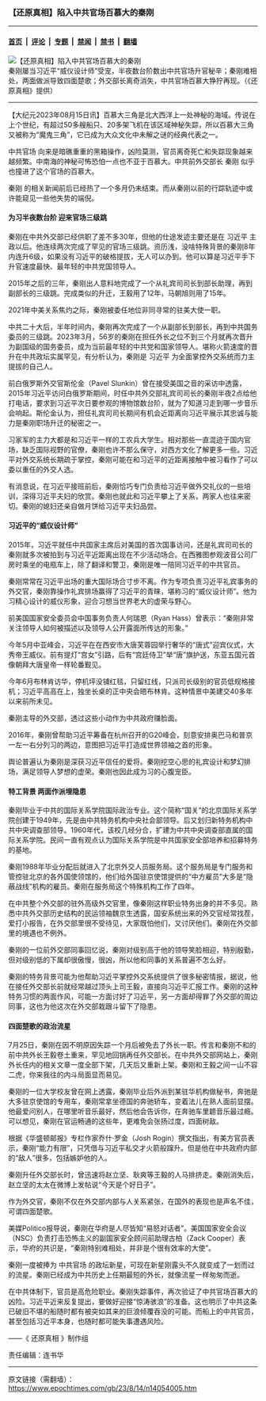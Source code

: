 ### 【还原真相】陷入中共官场百慕大的秦刚

---

#### [首页](../../../..?n14054005) &nbsp;|&nbsp; [评论](../../../../../epoch-comment?n14054005) &nbsp;|&nbsp; [专题](../../../../../epoch-special?n14054005) &nbsp;|&nbsp; [禁闻](../../../../../epoch-news?n14054005) &nbsp;|&nbsp; [禁书](../../../../../books?n14054005) &nbsp;|&nbsp; [翻墙](https://github.com/gfw-breaker/nogfw/blob/master/README.md?n14054005)


<div><img alt="【还原真相】陷入中共官场百慕大的秦刚" class="attachment-djy_600_400 size-djy_600_400 wp-post-image" src="https://i.epochtimes.com/assets/uploads/2023/08/id14054068-d422351cb721f569ae57e43c-600x400.jpg"/>
<div class="caption">
 秦刚屡当习近平“威仪设计师”受宠，半夜数台阶数出中共官场升官秘辛；秦刚难相处，两面做派导致四面楚歌；外交部长离奇消失，中共官场百慕大狰狞再现。（《还原真相》提供）
</div></div><hr/><div class="post_content" id="artbody" itemprop="articleBody">
 <!-- article content begin -->
 <p>
  【大纪元2023年08月15日讯】百慕大三角是北大西洋上一处神秘的海域。传说在上个世纪，有超过50多艘船只、20多架飞机在该区域神秘失踪，所以百慕大三角又被称为“魔鬼三角”，它已成为大众文化中未解之谜的经典代表之一。
 </p>
 <p>
  <ok href="https://www.epochtimes.com/gb/tag/%E4%B8%AD%E5%85%B1%E5%AE%98%E5%9C%BA.html">
   中共官场
  </ok>
  向来是暗礁重重的黑箱操作，凶险莫测，官员离奇死亡和失踪现象越来越频繁。中南海的神秘可怖恐怕一点也不亚于百慕大。中共前外交部长
  <ok href="https://www.epochtimes.com/gb/tag/%E7%A7%A6%E5%88%9A.html">
   秦刚
  </ok>
  似乎也撞进了这个官场的百慕大。
 </p>
 <p>
  <ok href="https://www.epochtimes.com/gb/tag/%E7%A7%A6%E5%88%9A.html">
   秦刚
  </ok>
  的相关新闻前后已经热了一个多月仍未结束。而从秦刚以前的行踪轨迹中或许能窥见一些他失势的端倪。
 </p>
 <p>
  <center>
  </center>
  <h4>
   为习半夜数台阶 迎来官场三级跳
  </h4>
  <p>
   秦刚在中共外交部已经供职了差不多30年，但他的仕途发迹主要还是在
   <ok href="https://www.epochtimes.com/gb/tag/%E4%B9%A0%E8%BF%91%E5%B9%B3.html">
    习近平
   </ok>
   主政以后。他连续两次完成了罕见的官场三级跳。资历浅，没啥特殊背景的秦刚8年内连升6级，如果没有习近平的破格提拔，无人可以办到。他可以算是习近平手下升官速度最快、最年轻的中共党国领导人。
  </p>
  <p>
   2015年之后的三年，秦刚出人意料地完成了一个从礼宾司司长到部长助理，再到副部长的三级跳。完成类似的升迁，王毅用了12年，马朝旭则用了15年。
  </p>
  <p>
   2021年中美关系焦灼之际，秦刚被委任地位非同寻常的驻美大使一职。
  </p>
  <p>
   中共二十大后，半年时间内，秦刚再次完成了一个从副部长到部长，再到中共国务委员的三级跳。2023年3月，56岁的秦刚在担任外长之位不到三个月就再次晋升为副国级的国务委员，成为当前最年轻的中共党和国家领导人。堪称火箭速度的晋升在中共政坛实属罕见，有分析认为，秦刚是
   <ok href="https://www.epochtimes.com/gb/tag/%E4%B9%A0%E8%BF%91%E5%B9%B3.html">
    习近平
   </ok>
   为全面掌控外交系统而力主提拔的自己人。
  </p>
  <p>
   前白俄罗斯外交官斯伦金（Pavel Slunkin）曾在接受美国之音的采访中透露，2015年习近平访问白俄罗斯期间，时任中共外交部礼宾司司长的秦刚半夜2点给他打电话，要求到习近平次日要参观的博物馆数台阶，就为了知道习走到哪一步音乐会响起。斯伦金认为，担任礼宾司司长期间有机会近距离向习近平展示其忠诚与能力是秦刚职场升迁的秘密之一。
  </p>
  <p>
   习家军的主力大都是和习近平一样的工农兵大学生。相对那些一直混迹于国内官场，缺乏国际视野的官僚，秦刚也许不那么保守，对西方文化了解更多一些。习近平对外交系统长期疏于掌控，秦刚可能在和习近平的近距离接触中被习看作了可以委以重任的外交人选。
  </p>
  <p>
   有消息说，在习近平接班前后，秦刚恰巧专门负责给习近平做外交礼仪的一些培训，深得习近平夫妇的欣赏。秦刚也就此和习近平攀上了关系，两家人也往来密切。秦刚的媳妇还亲自做月饼给习近平夫妇品尝。
  </p>
  <h4>
   习近平的“威仪设计师”
  </h4>
  <p>
   2015年，习近平就任中共国家主席后对美国的首次国事访问，还是礼宾司司长的秦刚就多次被拍到与习近平近距离出现在不少活动场合。在西雅图参观波音公司厂房时乘坐的电瓶车上，除了翻译和警卫，秦刚是唯一陪同习近平的中共官员。
  </p>
  <p>
   秦刚常常在习近平出场的重大国际场合寸步不离。作为专项负责习近平礼宾事务的外交官，秦刚靠操作礼宾排场赢得了习近平的青睐，堪称习的“威仪设计师”。他为习精心设计的威仪形象，迎合习想当世界老大的虚荣与野心。
  </p>
  <p>
   前美国国家安全委员会中国事务负责人何瑞恩（Ryan Hass）曾表示：“秦刚非常关注领导人如何被描述以及领导人公开露面所传达的形象。”
  </p>
  <p>
   今年5月中亚峰会，习近平在在西安市大唐芙蓉园举行奢华的“唐式”迎宾仪式，大秀帝王威仪。前有提灯“宫女”引路，后有“宫廷侍卫”举“唐”旗护送，东亚五国元首像朝拜大唐皇帝一样轮番觐见。
  </p>
  <p>
   今年6月布林肯访华，停机坪没铺红毯，只留红线，只派司长级别的官员低规格接机；习近平高高在上，独坐长桌的正中央会晤布林肯。这种情景中美建交40多年以来前所未见。
  </p>
  <p>
   秦刚主导的外交部，透过这些小动作为中共政府赚脸面。
  </p>
  <p>
   2016年，秦刚曾帮助习近平筹备在杭州召开的G20峰会，刻意安排奥巴马和普京一左一右分列习的两边，意图把习近平打造成世界领袖之首的形象。
  </p>
  <p>
   舆论普遍认为秦刚是深获习近平信任的爱将。秦刚挖空心思的礼宾设计和梦幻排场，满足领导人梦想的虚荣。秦刚也因此成为习的心腹宠臣。
  </p>
  <h4>
   特工背景 两面作派埋隐患
  </h4>
  <p>
   秦刚毕业于中共的国际关系学院国际政治专业。这个简称“国关”的北京国际关系学院创建于1949年，先是由中共特务机构中央社会部领导。后又划归新特务机构中共中央调查部领导。1960年代，该校几经分合，扩建为中共中央调查部直属的国际关系学院。民间一直有观点认为国际关系学院是中共国家安全部培养和招募特务的基地。
  </p>
  <p>
   秦刚1988年毕业分配后就进入了北京外交人员服务局。这个服务局是专门服务和管控驻北京的各外国使领馆的，他们给外国驻京使馆提供的“中方雇员”大多是“隐蔽战线”机构的雇员。秦刚在服务局这个特殊机构工作了四年。
  </p>
  <p>
   在中共整个外交部的驻外高级外交官里，像秦刚这样职业特务出身的并不多见。熟悉中共外交部历史结构的民运领袖魏京生透露，国安系统出来的外交官经常找茬，爱打小报告，在外交部里很不受待见，大家既怕他们，又讨厌他们。秦刚在外交部里的境遇也不例外。
  </p>
  <p>
   秦刚的一位前外交部同事回忆说，秦刚对级别高于他的领导笑脸相迎，特别殷勤，但对级别低的下属却很傲慢，很凶，所以他和同事的关系普遍不怎么好。
  </p>
  <p>
   秦刚的特务背景可能为他帮助习近平掌控外交系统提供了很多秘密情报，据说，他在接任外交部长前就经常越过顶头上司王毅，直接向习近平汇报工作。秦刚的这种特务习惯的两面作风，可能一方面讨好了习近平，另一方面却得罪了外交部的周边同事，这也为他这次在外交部栽跟斗留下了隐患。
  </p>
  <p>
   <center>
   </center>
   <h4>
    四面楚歌的政治流星
   </h4>
   <p>
    7月25日，秦刚在因不明原因失踪一个月后被免去了外长一职。传言和秦刚不和的前中共外长王毅卷土重来，罕见地回锅再任外交部长。在中共外交部网站上，秦刚外长任内的相关文章一度全部下架，几天后又重新上架。秦刚和王毅之间一山不容二虎，你来我往的内斗局面显而易见。
   </p>
   <p>
    秦刚的一位大学校友曾在网上透露，秦刚毕业后外派到某驻华机构做秘书，奔驰是大多驻京使馆的专用车，秦刚常拿坐德国的奔驰轿车，变着法儿在熟人面前显摆。他最爱问别人，在哪里听音乐最好，然后他会告诉你，在奔驰车里聼音乐最过瘾。可以想见，秦刚在官运畅通的这些年，更难免会张扬过度，四面树敌。
   </p>
   <p>
    根据《华盛顿邮报》专栏作家乔什·罗金（Josh Rogin）撰文指出，有美方官员表示，秦刚“能力有限”，只凭借与习近平私交才火箭般蹿升。但是他在中共政府内部的“敌人”很多，包括嫉妒他的人。
   </p>
   <p>
    秦刚升任外交部长时，曾迅速将赵立坚、耿爽等王毅的人马排挤走。秦刚消失后，赵立坚的太太在微博上发帖说“今天是个好日子”。
   </p>
   <p>
    作为外交官，秦刚不仅在外交部内部与人关系紧张，在国外的表现也是声名不佳，可谓四面楚歌。
   </p>
   <p>
    美媒Politico报导说，秦刚在华府是人尽皆知“易怒对话者”。美国国家安全会议（NSC）负责打击恐怖主义的副国家安全顾问前助理古柏（Zack Cooper）表示，华府的共识是，“秦刚特别难相处，并非是个很有效率的大使”。
   </p>
   <p>
    秦刚一度被捧为
    <ok href="https://www.epochtimes.com/gb/tag/%E4%B8%AD%E5%85%B1%E5%AE%98%E5%9C%BA.html">
     中共官场
    </ok>
    的政坛新星，可现在新星刚露头不久就变成了一划而过的流星。秦刚已经成为中共历史上任期最短的外长，就像流星一样匆匆而逝。
   </p>
   <p>
    在中共体制下，官员是高危险职业。秦刚失踪事件，再次验证了中共官场百慕大的凶险。习近平近来反复提出，要做好迎接“惊涛骇浪”的准备。这也明示了中共这条已破旧不堪的船随时都有被突如其来的巨浪倾覆吞没的可能。而船上的中共官员，甚至包括习近平本身，也随时都可能失事遭遇风险。
   </p>
   <p>
    ——《
    <ok href="https://www.epochtimes.com/gb/tag/%E9%82%84%E5%8E%9F%E7%9C%9F%E7%9B%B8.html">
     还原真相
    </ok>
    》制作组
   </p>
   <p>
    责任编辑：连书华
   </p>
   <!-- article content end -->
   <div id="below_article_ad">
   </div>
  </p>
 </p>
</div>


---

原文链接（需翻墙）：https://www.epochtimes.com/gb/23/8/14/n14054005.htm